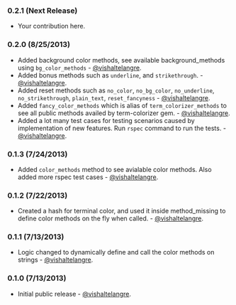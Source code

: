 ### 0.2.1 (Next Release)

* Your contribution here.

### 0.2.0 (8/25/2013)

* Added background color methods, see available background_methods using `bg_color_methods` - [@vishaltelangre](https://github.com/vishaltelangre).
* Added bonus methods such as `underline`, and `strikethrough`. - [@vishaltelangre](https://github.com/vishaltelangre).
* Added reset methods such as `no_color`, `no_bg_color`, `no_underline`, `no_strikethrough`, `plain_text`, `reset_fancyness` - [@vishaltelangre](https://github.com/vishaltelangre).
* Added `fancy_color_methods` which is alias of `term_colorizer_methods` to see all public methods availed by term-colorizer gem. - [@vishaltelangre](https://github.com/vishaltelangre).
* Added a lot many test cases for testing scenarios caused by implementation of new features. Run `rspec` command to run the tests. - [@vishaltelangre](https://github.com/vishaltelangre).

### 0.1.3 (7/24/2013)

* Added `color_methods` method to see avialable color methods. Also added more rspec test cases - [@vishaltelangre](https://github.com/vishaltelangre).

### 0.1.2 (7/22/2013)

* Created a hash for terminal color, and used it inside method_missing to define color methods on the fly when called. - [@vishaltelangre](https://github.com/vishaltelangre).

### 0.1.1 (7/13/2013)

* Logic changed to dynamically define and call the color methods on strings - [@vishaltelangre](https://github.com/vishaltelangre).

### 0.1.0 (7/13/2013)

* Initial public release - [@vishaltelangre](https://github.com/vishaltelangre).
